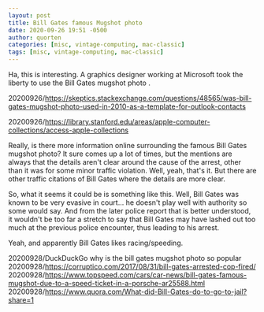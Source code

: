 ```yaml
---
layout: post
title: Bill Gates famous Mugshot photo
date: 2020-09-26 19:51 -0500
author: quorten
categories: [misc, vintage-computing, mac-classic]
tags: [misc, vintage-computing, mac-classic]
---
```


Ha, this is interesting.  A graphics designer working at Microsoft
took the liberty to use the Bill Gates mugshot photo .

20200926/https://skeptics.stackexchange.com/questions/48565/was-bill-gates-mugshot-photo-used-in-2010-as-a-template-for-outlook-contacts

20200926/https://library.stanford.edu/areas/apple-computer-collections/access-apple-collections

Really, is there more information online surrounding the famous Bill
Gates mugshot photo?  It sure comes up a lot of times, but the
mentions are always that the details aren't clear around the cause of
the arrest, other than it was for some minor traffic violation.  Well,
yeah, that's it.  But there are other traffic citations of Bill Gates
where the details are more clear.

So, what it seems it could be is something like this.  Well, Bill
Gates was known to be very evasive in court... he doesn't play well
with authority so some would say.  And from the later police report
that is better understood, it wouldn't be too far a stretch to say
that Bill Gates may have lashed out too much at the previous police
encounter, thus leading to his arrest.

Yeah, and apparently Bill Gates likes racing/speeding.

20200928/DuckDuckGo why is the bill gates mugshot photo so popular  
20200928/https://corruptico.com/2017/08/31/bill-gates-arrested-cop-fired/  
20200928/https://www.topspeed.com/cars/car-news/bill-gates-famous-mugshot-due-to-a-speed-ticket-in-a-porsche-ar25588.html  
20200928/https://www.quora.com/What-did-Bill-Gates-do-to-go-to-jail?share=1
